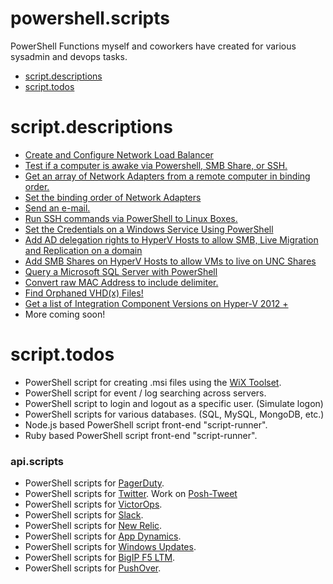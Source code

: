 powershell.scripts
==========

PowerShell Functions myself and coworkers have created for various sysadmin and devops tasks.

* [script.descriptions](#script.descriptions)
* [script.todos](#script.todos)

script.descriptions
======

* [Create and Configure Network Load Balancer](https://github.com/alexinslc/powershell/blob/master/ConfigureNLB.ps1)
* [Test if a computer is awake via Powershell, SMB Share, or SSH.](https://github.com/alexinslc/powershell/blob/master/Test-IsAwake.ps1)
* [Get an array of Network Adapters from a remote computer in binding order.](https://github.com/alexinslc/powershell/blob/master/Get-NICBindings.ps1)
* [Set the binding order of Network Adapters]()
* [Send an e-mail.](https://github.com/alexinslc/powershell/blob/master/Send-Email.ps1)
* [Run SSH commands via PowerShell to Linux Boxes.](https://github.com/alexinslc/powershell/blob/master/Invoke-SSHCommand.ps1)
* [Set the Credentials on a Windows Service Using PowerShell](https://github.com/alexinslc/powershell/blob/master/Set-ServiceCreds.ps1)
* [Add AD delegation rights to HyperV Hosts to allow SMB, Live Migration and Replication on a domain](https://github.com/alexinslc/powershell/blob/master/Set-ConstrainedDelegation.ps1)
* [Add SMB Shares on HyperV Hosts to allow VMs to live on UNC Shares](https://github.com/alexinslc/powershell/blob/master/Set-SMBShares.ps1)
* [Query a Microsoft SQL Server with PowerShell](https://github.com/alexinslc/powershell/blob/master/Get-SQL.ps1)
* [Convert raw MAC Address to include delimiter.](https://github.com/alexinslc/powershell/blob/master/ConvertTo-MacAddress.ps1)
* [Find Orphaned VHD(x) Files!](https://github.com/alexinslc/powershell/blob/master/Get-OrphanedVHDs.ps1)
* [Get a list of Integration Component Versions on Hyper-V 2012 +](https://github.com/alexinslc/powershell/blob/master/Get-ICVersions.ps1)
* More coming soon!

script.todos
======


* PowerShell script for creating .msi files using the [WiX Toolset](http://wixtoolset.org/).
* PowerShell script for event / log searching across servers.
* PowerShell script to login and logout as a specific user. (Simulate logon)
* PowerShell scripts for various databases. (SQL, MySQL, MongoDB, etc.)
* Node.js based PowerShell script front-end "script-runner".
* Ruby based PowerShell script front-end "script-runner".

### api.scripts
* PowerShell scripts for [PagerDuty](http://pagerduty.com).
* PowerShell scripts for [Twitter](http://twitter.com). Work on [Posh-Tweet](https://github.com/alexinslc/poshtweet)
* PowerShell scripts for [VictorOps](http://victorops.com).
* PowerShell scripts for [Slack](http://slack.com).
* PowerShell scripts for [New Relic](http://newrelic.com).
* PowerShell scripts for [App Dynamics](http://appdynamics.com).
* PowerShell scripts for [Windows Updates](http://www.update.microsoft.com/).
* PowerShell scripts for [BigIP F5 LTM](https://f5.com/products/big-ip).
* PowerShell scripts for [PushOver](https://pushover.net/).
